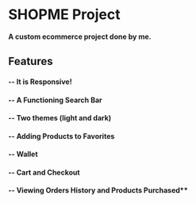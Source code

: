 # SHOPME Project 
**A custom ecommerce project done by me.**

## Features
#### -- It is Responsive!
#### -- A Functioning Search Bar
#### -- Two themes (light and dark)
#### -- Adding Products to Favorites
#### -- Wallet
#### -- Cart and Checkout
#### -- Viewing Orders History and Products Purchased**
